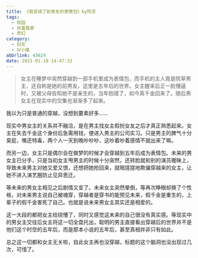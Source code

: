 ```yaml
---
title: 《我变成了前男友的表情包》by阿淳
tags:
  - 校园
  - 欢喜冤家
  - 奇幻
category:
  - 扫文
  - Ⅳ小推
abbrlink: 43629
date: 2021-01-18 14:47:33
---
```

<meta name="referrer" content="no-referrer" />

> 女主在睡梦中突然穿越到一部手机里成为表情包，而手机的主人竟是院草男主，还自称是她的前男友，这里是五年后的世界。女主醒来后正一脸懵逼时，又被父母告知她不是亲生的，当年抱错了，如今真千金回来了。随后男女主在现实中的交集也渐渐多了起来。
<!-- more -->

我以为只是普通的穿越，没想到要素好多……

现实中男女主的关系并不融洽，是在男主找女主假扮女友之后才真正熟悉起来。女主在失去千金这个身份后急需用钱，便进入男主的公司实习。只是男主的脾气十分臭屁，嘴还特毒，两个人一天到晚吵吵吵，这吵着吵着感情不就出来了嘛。

而另一边，女主只是偶尔会在做梦的时候才会穿越到五年后成为表情包。未来的男女主已分手，只是当初女主甩男主的时候十分突然，还转脸就和别的演员暧昧上，导致未来男主对她又爱又恨，还想把她抢回来，就暗搓搓地欺骗穿越来的女主，让她不进入演艺圈防止见异思迁。

等未来的男女主相见之后剧情又变了。未来女主突然晕倒，等再次睁眼却换了个性格，对未来男主说自己被魂穿，穿越者是穿书的能预见未来，假千金是重生的，上辈子的假千金害死了自己。也就是说未来男女主其实还是相爱的。

这一大段的都把女主给绕懵了，同时又感觉这未来的自己很没有真实感。等现实中的男女主交往后女主将这一切全盘托出，聪明的男主直接看出穿越后的世界并不是他们这个时空的五年后，而是那本小说的五年后，甚至真相并非只有如此。

总之这一切都和女主无关啦，自此女主再也没穿越，标题的这个脑洞也没出现过几次，可惜了。